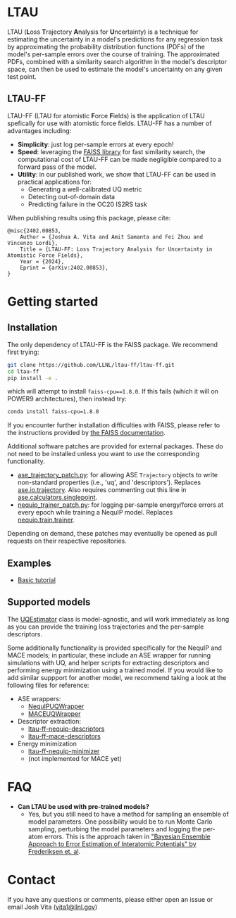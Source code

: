 # LTAU
LTAU (**L**oss **T**rajectory **A**nalysis for **U**ncertainty) is a technique for estimating the uncertainty in a model's predictions for any regression task
by approximating the probability distribution functions (PDFs) of the model's per-sample errors
over the course of training. The approximated PDFs, combined with a similarity
search algorithm in the model's descriptor space, can then be used to estimate the
model's uncertainty on any given test point.

## LTAU-FF
LTAU-FF (LTAU for atomistic **F**orce
**F**ields) is the application of LTAU spefically for use with atomistic force fields. LTAU-FF has a number of advantages including:
* **Simplicity**: just log per-sample errors at every epoch!
* **Speed**: leveraging the [FAISS library](https://github.com/facebookresearch/faiss) for fast similarity search,
    the computational cost of LTAU-FF can be made negligible compared to a forward pass
    of the model.
* **Utility**: in our published work, we show that LTAU-FF can be used in practical applications for:
  * Generating a well-calibrated UQ metric
  * Detecting out-of-domain data
  * Predicting failure in the OC20 IS2RS task

When publishing results using this package, please cite:

```
@misc{2402.00853,
    Author = {Joshua A. Vita and Amit Samanta and Fei Zhou and Vincenzo Lordi},
    Title = {LTAU-FF: Loss Trajectory Analysis for Uncertainty in Atomistic Force Fields},
    Year = {2024},
    Eprint = {arXiv:2402.00853},
}
```

# Getting started

## Installation

The only dependency of LTAU-FF is the FAISS package.
We recommend first trying:

```bash
git clone https://github.com/LLNL/ltau-ff/ltau-ff.git
cd ltau-ff
pip install -e .
```

which will attempt to install `faiss-cpu==1.8.0`. If this fails (which it will on POWER9 architectures), then instead try:

```bash
conda install faiss-cpu=1.8.0
```

If you encounter further installation difficulties with FAISS, please refer to the instructions provided by [the FAISS documentation](https://github.com/facebookresearch/faiss/blob/main/INSTALL.md).

Additional software patches are provided for external packages. These do not need to be installed unless you want to use the corresponding functionality.
* [ase_trajectory_patch.py](https://github.com/LLNL/ltau-ff/blob/main/scripts/ase_trajectory_patch.py): for allowing ASE `Trajectory` objects to write non-standard properties (i.e., 'uq', and 'descriptors'). Replaces [ase.io.trajectory](https://gitlab.com/ase/ase/-/blob/master/ase/io/trajectory.py?ref_type=heads). Also requires commenting out this line in [ase.calculators.singlepoint](https://gitlab.com/ase/ase/-/blob/master/ase/calculators/singlepoint.py?ref_type=heads#L25).
* [nequip_trainer_patch.py](https://github.com/LLNL/ltau-ff/blob/main/scripts/nequip_trainer_patch.py): for logging per-sample energy/force errors at every epoch while training a NequIP model. Replaces [nequip.train.trainer](https://github.com/mir-group/nequip/blob/main/nequip/train/trainer.py).

Depending on demand, these patches may eventually be opened as pull requests on their respective repositories.

## Examples
* [Basic tutorial](https://github.com/LLNL/ltau-ff/blob/main/examples/tutorial.ipynb)

## Supported models
The [UQEstimator](https://github.com/LLNL/ltau-ff/blob/main/ltau_ff/uq_estimator.py) class is model-agnostic, and will work immediately as long as you can provide the training loss trajectories and the per-sample descriptors.

Some additionally functionality is provided specifically for the NequIP and MACE models; in particular, these include an ASE wrapper for running simulations with UQ, and helper scripts for extracting descriptors and performing energy minimization using a trained model. If you would like to add similar suppport for another model, we recommend taking a look at the following files for reference:

* ASE wrappers:
    * [NequIPUQWrapper](https://github.com/LLNL/ltau-ff/blob/main/ltau_ff/ase_wrapper.py)
    * [MACEUQWrapper](https://github.com/LLNL/ltau-ff/blob/main/ltau_ff/ase_wrapper_mace.py)
* Descriptor extraction:
    * [ltau-ff-nequip-descriptors](https://github.com/LLNL/ltau-ff/blob/main/scripts/ltau-ff-nequip-descriptors)
    * [ltau-ff-mace-descriptors](https://github.com/LLNL/ltau-ff/blob/main/scripts/ltau-ff-mace-descriptors)
* Energy minimization
    * [ltau-ff-nequip-minimizer](https://github.com/LLNL/ltau-ff/blob/main/scripts/ltau-ff-nequip-minimizer)
    * (not implemented for MACE yet)

# FAQ
* **Can LTAU be used with pre-trained models?**
    * Yes, but you still need to have a method for sampling an ensemble of model parameters. One possibility would be to run Monte Carlo sampling, perturbing the model parameters and logging the per-atom errors. This is the approach taken in ["Bayesian Ensemble Approach to Error Estimation of Interatomic Potentials" by Frederiksen et. al](https://journals.aps.org/prl/abstract/10.1103/PhysRevLett.93.165501).

# Contact
If you have any questions or comments, please either open an issue or email Josh
Vita (vita1@llnl.gov)
